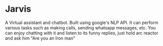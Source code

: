 # Jarvis
A Virtual assistant and chatbot.
Built using google's NLP API.
It can perform various tasks such as making calls, sending whatsapp messages, etc.
You can enjoy chatting with it and listen to its funny replies, just hold arc reactor and ask him "Are you an Iron man"

